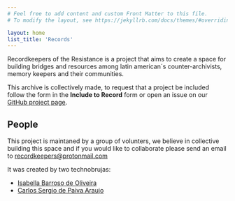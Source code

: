 ```yaml
---
# Feel free to add content and custom Front Matter to this file.
# To modify the layout, see https://jekyllrb.com/docs/themes/#overriding-theme-defaults

layout: home
list_title: 'Records'
---
```


Recordkeepers of the Resistance is a project that aims to create a space for building bridges and resources among latin american´s counter-archivists, memory keepers and their communities.

This archive is collectively made, to request that a project be included follow the form in the **Include to Record** form or open an issue on our [GitHub project page](https://github.com/carlossdparaujo/record-of-the-resistance).

## People
This project is maintaned by a group of volunters, we believe in collective building this space and if you would like to collaborate please send an email to recordkeepers@protonmail.com 

It was created by two technobrujas:
* [Isabella Barroso de Oliveira](http://isabarroso.com/)
* [Carlos Sergio de Paiva Araujo](https://github.com/carlossdparaujo)
